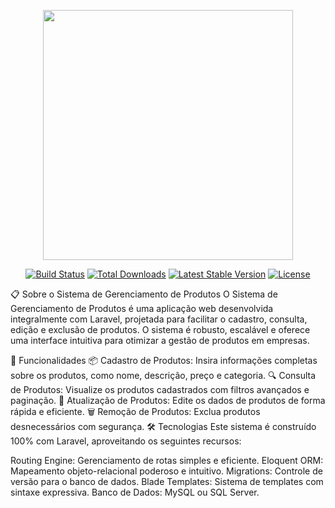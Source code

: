 <p align="center"><a href="https://laravel.com" target="_blank"><img src="https://raw.githubusercontent.com/laravel/art/master/logo-lockup/5%20SVG/2%20CMYK/1%20Full%20Color/laravel-logolockup-cmyk-red.svg" width="400"></a></p> <p align="center"> <a href="https://travis-ci.org/laravel/framework"><img src="https://travis-ci.org/laravel/framework.svg" alt="Build Status"></a> <a href="https://packagist.org/packages/laravel/framework"><img src="https://img.shields.io/packagist/dt/laravel/framework" alt="Total Downloads"></a> <a href="https://packagist.org/packages/laravel/framework"><img src="https://img.shields.io/packagist/v/laravel/framework" alt="Latest Stable Version"></a> <a href="https://packagist.org/packages/laravel/framework"><img src="https://img.shields.io/packagist/l/laravel/framework" alt="License"></a> </p>
📋 Sobre o Sistema de Gerenciamento de Produtos
O Sistema de Gerenciamento de Produtos é uma aplicação web desenvolvida integralmente com Laravel, projetada para facilitar o cadastro, consulta, edição e exclusão de produtos. O sistema é robusto, escalável e oferece uma interface intuitiva para otimizar a gestão de produtos em empresas.

🚀 Funcionalidades
📦 Cadastro de Produtos: Insira informações completas sobre os produtos, como nome, descrição, preço e categoria.
🔍 Consulta de Produtos: Visualize os produtos cadastrados com filtros avançados e paginação.
📝 Atualização de Produtos: Edite os dados de produtos de forma rápida e eficiente.
🗑️ Remoção de Produtos: Exclua produtos desnecessários com segurança.
🛠️ Tecnologias
Este sistema é construído 100% com Laravel, aproveitando os seguintes recursos:

Routing Engine: Gerenciamento de rotas simples e eficiente.
Eloquent ORM: Mapeamento objeto-relacional poderoso e intuitivo.
Migrations: Controle de versão para o banco de dados.
Blade Templates: Sistema de templates com sintaxe expressiva.
Banco de Dados: MySQL ou SQL Server.
